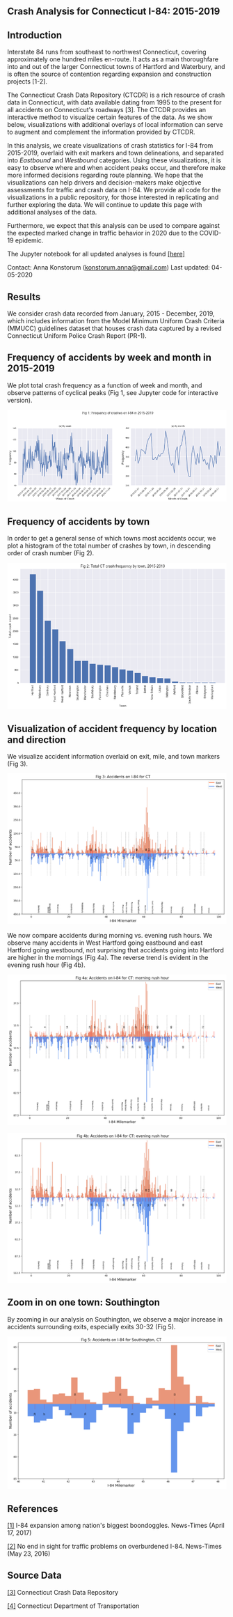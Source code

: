Crash Analysis for Connecticut I-84: 2015-2019
------------


Introduction
------------
Interstate 84 runs from southeast to northwest Connecticut, covering approximately one hundred miles en-route.  It acts as a main thoroughfare into and out of the larger Connecticut towns of Hartford and Waterbury, and is often the source of contention regarding expansion and construction projects [1-2].  

The Connecticut Crash Data Repository (CTCDR) is a rich resource of crash data in Connecticut, with data available dating from 1995 to the present for all accidents on Connecticut's roadways [3].  The CTCDR provides an interactive method to visualize certain features of the data.  As we show below, visualizations with additional overlays of local information can serve to augment and complement the information provided by CTCDR.

In this analysis, we create visualizations of crash statistics for I-84 from 2015-2019, overlaid with exit markers and town delineations, and separated into 
*Eastbound* and *Westbound* categories.  Using these visualizations, it is easy to observe where and when accident peaks occur, and therefore make more informed decisions regarding route planning.  We hope that the visualizations can help drivers and decision-makers make objective assessments for traffic and crash data on I-84.  We provide all code for the visualizations in a public repository, for those interested in replicating and further exploring the data.  We will continue to update this page with additional analyses of the data.

Furthermore, we expect that this analysis can be used to compare against the expected marked change in traffic behavior in 2020 due to the COVID-19 epidemic.

The Jupyter notebook for all updated analyses is found [[here]](https://github.com/akonstodata/CT_crash_analysis/blob/master/code/CT84_Analysis_2015_2019_v2.ipynb)

Contact: Anna Konstorum (konstorum.anna@gmail.com)
Last updated: 04-05-2020

Results
------------

We consider crash data recorded from January, 2015 - December, 2019, which includes information from the Model Minimum Uniform Crash Criteria (MMUCC) guidelines dataset that houses crash data captured by a revised Connecticut Uniform Police Crash Report (PR-1).


Frequency of accidents by week and month in 2015-2019
------------

We plot total crash frequency as a function of week and month, and observe patterns of cyclical peaks (Fig 1, see Jupyter code for interactive version).

![](https://github.com/akonstodata/CT_crash_analysis/blob/master/results/Fig_1_totalfreq.png)

Frequency of accidents by town
------------

In order to get a general sense of which towns most accidents occur, we plot a histogram of the total number of crashes by town, in descending order of crash number (Fig 2).

![](https://github.com/akonstodata/CT_crash_analysis/blob/master/results/Fig2_bytown.png)


Visualization of accident frequency by location and direction
------------

We visualize accident information overlaid on exit, mile, and town markers (Fig 3).

![](https://github.com/akonstodata/CT_crash_analysis/blob/master/results/Fig3_vis.png)

We now compare accidents during morning vs. evening rush hours.  We observe many accidents in West Hartford going eastbound and east Hartford going westbound, not surprising that accidents going into Hartford are higher in the mornings (Fig 4a).  The reverse trend is evident in the evening rush hour (Fig 4b).

![](https://github.com/akonstodata/CT_crash_analysis/blob/master/results/Fig4a_vis_rush_morn.png)

![](https://github.com/akonstodata/CT_crash_analysis/blob/master/results/Fig4b_vis_rush_eve.png)


Zoom in on one town: Southington
------------

By zooming in our analysis on Southington, we observe a major increase in accidents surrounding exits, especially exits 30-32 (Fig 5).

![](https://github.com/akonstodata/CT_crash_analysis/blob/master/results/Fig5_vis_southington.png)

References
------------

[[1]](https://www.newstimes.com/local/article/Report-I-84-expansion-among-nation-s-biggest-11083090.php)  I-84 expansion among nation's biggest boondoggles.  News-Times (April 17, 2017) 

[[2]](https://www.newstimes.com/local/article/No-end-in-sight-for-traffic-problems-on-7870279.php) No end in sight for traffic problems on overburdened I-84.  News-Times (May 23, 2016)

Source Data
------------
[[3]](https://ctcrash.uconn.edu/) Connecticut Crash Data Repository

[[4]](https://portal.ct.gov/dot) Connecticut Department of Transportation


